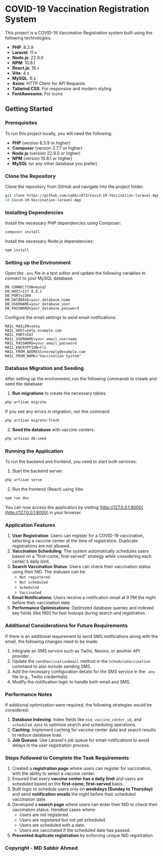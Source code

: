 
# COVID-19 Vaccination Registration System

This project is a COVID-19 Vaccination Registration system built using the following technologies:

- **PHP**: 8.3.9
- **Laravel**: 11.x
- **Node.js**: 22.9.0
- **NPM**: 10.8.1
- **React.js**: 18.x
- **Vite**: 4.x
- **MySQL**: 8.x
- **Axios**: HTTP Client for API Requests
- **Tailwind CSS**: For responsive and modern styling
- **FontAwesome**: For icons

## Getting Started

### Prerequisites

To run this project locally, you will need the following:

- **PHP** (version 8.3.9 or higher)
- **Composer** (version 2.7.7 or higher)
- **Node.js** (version 22.9.0 or higher)
- **NPM** (version 10.8.1 or higher)
- **MySQL** (or any other database you prefer)

### Clone the Repository

Clone the repository from GitHub and navigate into the project folder:

```bash
git clone https://github.com/sabbir073/Covid-19-Vaccination-laravel-App.git
cd Covid-19-Vaccination-laravel-App
```

### Installing Dependencies

Install the necessary PHP dependencies using Composer:

```bash
composer install
```

Install the necessary Node.js dependencies:

```bash
npm install
```

### Setting up the Environment

Open the `.env` file in a text editor and update the following variables to connect to your MySQL database:

```
DB_CONNECTION=mysql
DB_HOST=127.0.0.1
DB_PORT=3306
DB_DATABASE=your_database_name
DB_USERNAME=your_database_user
DB_PASSWORD=your_database_password
```

Configure the email settings to send email notifications:

```
MAIL_MAILER=smtp
MAIL_HOST=smtp.example.com
MAIL_PORT=587
MAIL_USERNAME=your_email_username
MAIL_PASSWORD=your_email_password
MAIL_ENCRYPTION=tls
MAIL_FROM_ADDRESS=noreply@example.com
MAIL_FROM_NAME="Vaccination System"
```

### Database Migration and Seeding

After setting up the environment, run the following commands to create and seed the database:

1. **Run migrations** to create the necessary tables:

```bash
php artisan migrate
```
If you see any errors in migration, run this command

```bash
php artisan migrate:fresh
```

2. **Seed the database** with vaccine centers:

```bash
php artisan db:seed
```

### Running the Application

To run the backend and frontend, you need to start both services:

1. Start the backend server:

```bash
php artisan serve
```

2. Run the frontend (React) using Vite:

```bash
npm run dev
```

You can now access the application by visiting [http://127.0.0.1:8000](http://127.0.0.1:8000) in your browser.

### Application Features

1. **User Registration**: Users can register for a COVID-19 vaccination, selecting a vaccine center at the time of registration. Duplicate registrations are not allowed.
2. **Vaccination Scheduling**: The system automatically schedules users based on a "first-come, first-served" strategy while considering each center's daily limit.
3. **Search Vaccination Status**: Users can check their vaccination status using their NID. The statuses can be:
   - `Not registered`
   - `Not scheduled`
   - `Scheduled`
   - `Vaccinated`
4. **Email Notifications**: Users receive a notification email at 9 PM the night before their vaccination date.
5. **Performance Optimizations**: Optimized database queries and indexed key fields (like NID) for fast lookups during search and registration.

### Additional Considerations for Future Requirements

If there is an additional requirement to send SMS notifications along with the email, the following changes need to be made:

1. Integrate an SMS service such as Twilio, Nexmo, or another API provider.
2. Update the `sendVaccinationEmail` method in the `ScheduleVaccination` command to also include sending SMS.
3. Add the necessary configuration details for the SMS service in the `.env` file (e.g., Twilio credentials).
4. Modify the notification logic to handle both email and SMS.

### Performance Notes

If additional optimization were required, the following strategies would be considered:

1. **Database Indexing**: Index fields like `nid`, `vaccine_center_id`, and `scheduled_date` to optimize search and scheduling operations.
2. **Caching**: Implement caching for vaccine center data and search results to reduce database load.
3. **Job Queues**: Use Laravel's job queue for email notifications to avoid delays in the user registration process.

### Steps Followed to Complete the Task Requirements

1. Created a **registration page** where users can register for vaccination, with the ability to select a vaccine center.
2. Ensured that every **vaccine center has a daily limit** and users are scheduled based on the **first-come, first-served** basis.
3. Built logic to schedule users only on **weekdays (Sunday to Thursday)** and send **notification emails** the night before their scheduled vaccination date.
4. Developed a **search page** where users can enter their NID to check their vaccination status. Handled cases where:
   - Users are not registered.
   - Users are registered but not yet scheduled.
   - Users are scheduled with a date.
   - Users are vaccinated if the scheduled date has passed.
5. **Prevented duplicate registration** by enforcing unique NID registration.


### Copyright - MD Sabbir Ahmed
